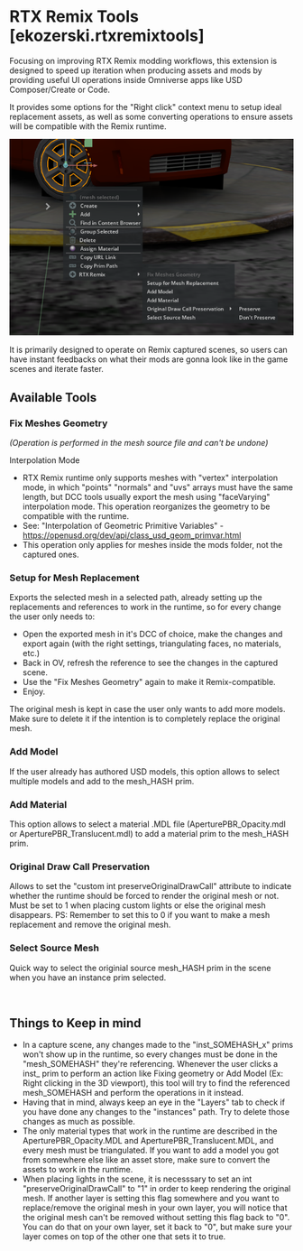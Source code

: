 # RTX Remix Tools [ekozerski.rtxremixtools]

Focusing on improving RTX Remix modding workflows, this extension is designed to speed up iteration when producing assets and mods by providing useful UI operations inside Omniverse apps like USD Composer/Create or Code.

It provides some options for the "Right click" context menu to setup ideal replacement assets, as well as some converting operations to ensure assets will be compatible with the Remix runtime.

![Alt text](ContextMenu.png)

It is primarily designed to operate on Remix captured scenes, so users can have instant feedbacks on what their mods are gonna look like in the game scenes and iterate faster.


## Available Tools
### Fix Meshes Geometry
<i>(Operation is performed in the mesh source file and can\'t be undone)</i>

Interpolation Mode
- RTX Remix runtime only supports meshes with "vertex" interpolation mode, in which "points" "normals" and "uvs" arrays 
must have the same length, but DCC tools usually export the mesh using "faceVarying" interpolation mode.
This operation reorganizes the geometry to be compatible with the runtime.
- See: "Interpolation of Geometric Primitive Variables" - https://openusd.org/dev/api/class_usd_geom_primvar.html
- This operation only applies for meshes inside the mods folder, not the captured ones.

### Setup for Mesh Replacement
Exports the selected mesh in a selected path, already setting up the replacements and references to work in the runtime, so for every change the user only needs to:
- Open the exported mesh in it's DCC of choice, make the changes and export again (with the right settings, triangulating faces, no materials, etc.)
- Back in OV, refresh the reference to see the changes in the captured scene.
- Use the "Fix Meshes Geometry" again to make it Remix-compatible.
- Enjoy.

The original mesh is kept in case the user only wants to add more models. Make sure to delete it if the intention is to completely replace the original mesh.

### Add Model
If the user already has authored USD models, this option allows to select multiple models and add to the mesh_HASH prim.

### Add Material
This option allows to select a material .MDL file (AperturePBR_Opacity.mdl or AperturePBR_Translucent.mdl) to add a material prim to the mesh_HASH prim.

### Original Draw Call Preservation
Allows to set the "custom int preserveOriginalDrawCall" attribute to indicate whether the runtime should be forced to render the original mesh or not. Must be set to 1 when placing custom lights or else the original mesh disappears. PS: Remember to set this to 0 if you want to make a mesh replacement and remove the original mesh.

### Select Source Mesh
Quick way to select the originial source mesh_HASH prim in the scene when you have an instance prim selected.

<br>

## Things to Keep in mind
- In a capture scene, any changes made to the "inst_SOMEHASH_x" prims won't show up in the runtime, so every changes must be done in the "mesh_SOMEHASH" they're referencing. Whenever the user clicks a inst_ prim to perform an action like Fixing geometry or Add Model (Ex: Right clicking in the 3D viewport), this tool will try to find the referenced mesh_SOMEHASH and perform the operations in it instead.
- Having that in mind, always keep an eye in the "Layers" tab to check if you have done any changes to the "instances" path. Try to delete those changes as much as possible.
- The only material types that work in the runtime are described in the AperturePBR_Opacity.MDL and AperturePBR_Translucent.MDL, and every mesh must be triangulated. If you want to add a model you got from somewhere else like an asset store, make sure to convert the assets to work in the runtime.
- When placing lights in the scene, it is necesssary to set an int "preserveOriginalDrawCall" to "1" in order to keep rendering the original mesh. If another layer is setting this flag somewhere and you want to replace/remove the original mesh in your own layer, you will notice that the original mesh can't be removed without setting this flag back to "0". You can do that on your own layer, set it back to "0", but make sure your layer comes on top of the other one that sets it to true.
